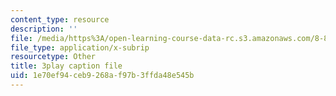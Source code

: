 ```yaml
---
content_type: resource
description: ''
file: /media/https%3A/open-learning-course-data-rc.s3.amazonaws.com/8-821-string-theory-and-holographic-duality-fall-2014/1e70ef94ceb9268af97b3ffda48e545b_gLYwLyeE8oU.srt
file_type: application/x-subrip
resourcetype: Other
title: 3play caption file
uid: 1e70ef94-ceb9-268a-f97b-3ffda48e545b
---
```

